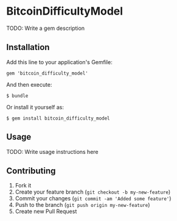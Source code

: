 # BitcoinDifficultyModel

TODO: Write a gem description

## Installation

Add this line to your application's Gemfile:

    gem 'bitcoin_difficulty_model'

And then execute:

    $ bundle

Or install it yourself as:

    $ gem install bitcoin_difficulty_model

## Usage

TODO: Write usage instructions here

## Contributing

1. Fork it
2. Create your feature branch (`git checkout -b my-new-feature`)
3. Commit your changes (`git commit -am 'Added some feature'`)
4. Push to the branch (`git push origin my-new-feature`)
5. Create new Pull Request
